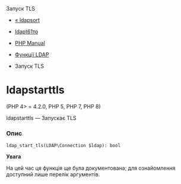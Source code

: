 Запуск TLS

-   [« ldapsort](function.ldap-sort.html)
    
-   [ldapt61то](function.ldap-t61-to-8859.html)
    
-   [PHP Manual](index.md)
    
-   [Функції LDAP](ref.ldap.md)
    
-   Запуск TLS
    

# ldapstarttls

(PHP 4> = 4.2.0, PHP 5, PHP 7, PHP 8)

ldapstarttls — Запускає TLS

### Опис

```methodsynopsis
ldap_start_tls(LDAP\Connection $ldap): bool
```

**Увага**

На цей час ця функція ще була документована; для ознайомлення доступний лише перелік аргументів.